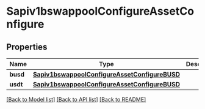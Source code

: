 # Sapiv1bswappoolConfigureAssetConfigure

## Properties
Name | Type | Description | Notes
------------ | ------------- | ------------- | -------------
**busd** | [**Sapiv1bswappoolConfigureAssetConfigureBUSD**](Sapiv1bswappoolConfigureAssetConfigureBUSD.md) |  | 
**usdt** | [**Sapiv1bswappoolConfigureAssetConfigureBUSD**](Sapiv1bswappoolConfigureAssetConfigureBUSD.md) |  | 

[[Back to Model list]](../README.md#documentation-for-models) [[Back to API list]](../README.md#documentation-for-api-endpoints) [[Back to README]](../README.md)

